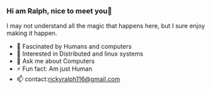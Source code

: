 ### Hi am Ralph, nice to meet you👋
   I may not understand all the magic that happens here, 
but I sure enjoy making it happen.

- 🔭 Fascinated by Humans and computers
- 🤔 Interested in Distributed and linux systems
- 💬 Ask me about Computers
- ⚡ Fun fact: Am just Human
- 📫 contact:rickyralph116@gmail.com


